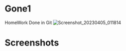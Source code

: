 # Gone1
HomeWork Done in Git
![Screenshot_20230405_011814](https://user-images.githubusercontent.com/117519166/230231293-cb788e0d-bd8c-4deb-8aed-646dc9a36525.png)
# Screenshots
